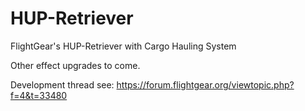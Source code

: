 # HUP-Retriever
FlightGear's HUP-Retriever with Cargo Hauling System

Other effect upgrades to come.

Development thread see: https://forum.flightgear.org/viewtopic.php?f=4&t=33480
